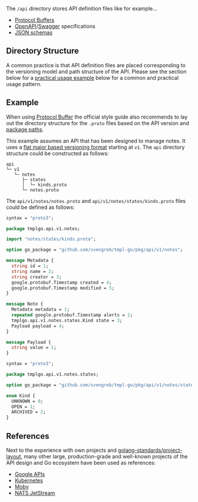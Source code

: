 The `/api` directory stores API definition files like for example…

- [Protocol Buffers][protobuf]
- [OpenAPI][]/[Swagger][] specifications
- [JSON schemas][json-schema]

## Directory Structure

A common practice is that API definition files are placed corresponding to the versioning model and path structure of the API. Please see the section below for a [practical usage example](#example) below for a common and practical usage pattern.

## Example

When using [Protocol Buffer][protobuf] the official style guide also recommends to lay out the directory structure for the `.proto` files based on the API version and [package paths][protobuf-docs-style#pkgs].

This example assumes an API that has been designed to manage notes. It uses a [flat major based versioning format][gcloud-blog-api_versioning] starting at `v1`.
The `api` directory structure could be constructed as follows:

```raw
api
└─ v1
   └─ notes
      ├─ states
      │  └─ kinds.proto
      └─ notes.proto
```

The `api/v1/notes/notes.proto` and `api/v1/notes/states/kinds.proto` files could be defined as follows:

```proto
syntax = "proto3";

package tmplgo.api.v1.notes;

import "notes/states/kinds.proto";

option go_package = "github.com/svengreb/tmpl-go/pkg/api/v1/notes";

message Metadata {
  string id = 1;
  string name = 2;
  string creator = 3;
  google.protobuf.Timestamp created = 4;
  google.protobuf.Timestamp modified = 5;
}

message Note {
  Metadata metadata = 1;
  repeated google.protobuf.Timestamp alerts = 2;
  tmplgo.api.v1.notes.states.Kind state = 3;
  Payload payload = 4;
}

message Payload {
  string value = 1;
}

```

```proto
syntax = "proto3";

package tmplgo.api.v1.notes.states;

option go_package = "github.com/svengreb/tmpl-go/pkg/api/v1/notes/states";

enum Kind {
  UNKNOWN = 0;
  OPEN = 1;
  ARCHIVED = 2;
}

```

## References

Next to the experience with own projects and [golang-standards/project-layout][], many other large, production-grade and well-known projects of the API design and Go ecosystem have been used as references:

- [Google APIs][gh-googleapis]
- [Kubernetes][gh-kubernetes-tree-api]
- [Moby][gh-moby-tree-api]
- [NATS JetStream][gh-nats-jetstream-tree-schemas_source]

[gcloud-blog-api_versioning]: https://cloud.google.com/blog/products/gcp/api-design-which-version-of-versioning-is-right-for-you
[gh-googleapis]: https://github.com/googleapis/googleapis
[gh-kubernetes-tree-api]: https://github.com/kubernetes/kubernetes/tree/master/api
[gh-moby-tree-api]: https://github.com/moby/moby/tree/master/api
[gh-nats-jetstream-tree-schemas_source]: https://github.com/nats-io/jetstream/tree/master/schemas_source
[golang-standards/project-layout]: https://github.com/golang-standards/project-layout
[json-schema]: https://json-schema.org
[openapi]: https://www.openapis.org
[protobuf-docs-style#pkgs]: https://developers.google.com/protocol-buffers/docs/style#packages
[protobuf]: https://developers.google.com/protocol-buffers
[swagger]: https://swagger.io
